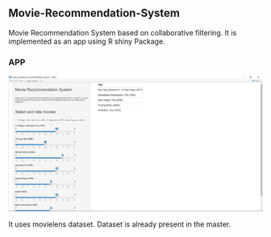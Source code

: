 <h2>Movie-Recommendation-System</h2>

Movie Recommendation System based on collaborative filtering. It is implemented as an app using R shiny Package.

<h3>APP</h3>

<img alt="img" src="app.jpg"></img>

It uses movielens dataset. Dataset is already present in the master.

